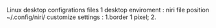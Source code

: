 Linux desktop configrations files
1 desktop enviroment : niri 
file position ~/.config/niri/
customize settings : 1.border 1 pixel; 2.
